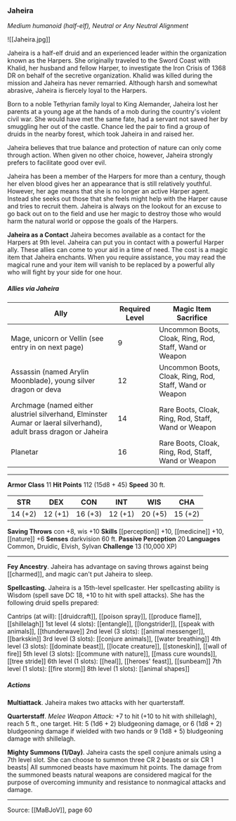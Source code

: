 ### Jaheira
_Medium humanoid (half-elf), Neutral or Any Neutral Alignment_

![[Jaheira.jpg]]

Jaheira is a half-elf druid and an experienced leader within the organization known as the Harpers. She originally traveled to the Sword Coast with Khalid, her husband and fellow Harper, to investigate the Iron Crisis of 1368 DR on behalf of the secretive organization. Khalid was killed during the mission and Jaheira has never remarried. Although harsh and somewhat abrasive, Jaheira is fiercely loyal to the Harpers.

Born to a noble Tethyrian family loyal to King Alemander, Jaheira lost her parents at a young age at the hands of a mob during the country's violent civil war. She would have met the same fate, had a servant not saved her by smuggling her out of the castle. Chance led the pair to find a group of druids in the nearby forest, which took Jaheira in and raised her.

Jaheira believes that true balance and protection of nature can only come through action. When given no other choice, however, Jaheira strongly prefers to facilitate good over evil.

Jaheira has been a member of the Harpers for more than a century, though her elven blood gives her an appearance that is still relatively youthful. However, her age means that she is no longer an active Harper agent. Instead she seeks out those that she feels might help with the Harper cause and tries to recruit them. Jaheira is always on the lookout for an excuse to go back out on to the field and use her magic to destroy those who would harm the natural world or oppose the goals of the Harpers.

**Jaheira as a Contact** Jaheira becomes available as a contact for the Harpers at 9th level. Jaheira can put you in contact with a powerful Harper ally. These allies can come to your aid in a time of need. The cost is a magic item that Jaheira enchants. When you require assistance, you may read the magical rune and your item will vanish to be replaced by a powerful ally who will fight by your side for one hour.

##### Allies via Jaheira

| Ally                                                                                                              | Required Level | Magic Item Sacrifice                                    |
| ----------------------------------------------------------------------------------------------------------------- | -------------- | ------------------------------------------------------- |
| Mage, unicorn or Vellin (see entry in on next page)                                                               | 9              | Uncommon Boots, Cloak, Ring, Rod, Staff, Wand or Weapon |
| Assassin (named Arylin Moonblade), young silver dragon or deva                                                    | 12             | Uncommon Boots, Cloak, Ring, Rod, Staff, Wand or Weapon |
| Archmage (named either alustriel silverhand, Elminster Aumar or laeral silverhand), adult brass dragon or Jaheira | 14             | Rare Boots, Cloak, Ring, Rod, Staff, Wand or Weapon     |
| Planetar                                                                                                          | 16             | Rare Boots, Cloak, Ring, Rod, Staff, Wand or Weapon     |

---

**Armor Class** 11
**Hit Points** 112 (15d8 + 45)
**Speed** 30 ft.

| STR     | DEX     | CON     | INT     | WIS     | CHA     |
|---------|---------|---------|---------|---------|---------|
| 14 (+2) | 12 (+1) | 16 (+3) | 12 (+1) | 20 (+5) | 15 (+2) |

**Saving Throws** con +8, wis +10
**Skills** [[perception]] +10, [[medicine]] +10, [[nature]] +6
**Senses** darkvision 60 ft.
**Passive Perception** 20
**Languages** Common, Druidic, Elvish, Sylvan
**Challenge** 13 (10,000 XP)

---

**Fey Ancestry**. Jaheira has advantage on saving throws against being [[charmed]], and magic can't put Jaheira to sleep.

**Spellcasting.** Jaheira is a 15th-level spellcaster. Her spellcasting ability is Wisdom (spell save DC 18, +10 to hit with spell attacks). She has the following druid spells prepared:

Cantrips (at will): [[druidcraft]], [[poison spray]], [[produce flame]], [[shillelagh]]
1st level (4 slots): [[entangle]], [[longstrider]], [[speak with animals]], [[thunderwave]]
2nd level (3 slots): [[animal messenger]], [[barkskin]]
3rd level (3 slots): [[conjure animals]], [[water breathing]]
4th level (3 slots): [[dominate beast]], [[locate creature]], [[stoneskin]], [[wall of fire]]
5th level (3 slots): [[commune with nature]], [[mass cure wounds]], [[tree stride]]
6th level (1 slots): [[heal]], [[heroes' feast]], [[sunbeam]]
7th level (1 slots): [[fire storm]]
8th level (1 slots): [[animal shapes]]

##### Actions
**Multiattack**. Jaheira makes two attacks with her quarterstaff.

**Quarterstaff**. _Melee Weapon Attack:_ +7 to hit (+10 to hit with shillelagh), reach 5 ft., one target. Hit: 5 (1d6 + 2) bludgeoning damage, or 6 (1d8 + 2) bludgeoning damage if wielded with two hands or 9 (1d8 + 5) bludgeoning damage with shillelagh.

**Mighty Summons (1/Day)**. Jaheira casts the spell conjure animals using a 7th level slot. She can choose to summon three CR 2 beasts or six CR 1 beasts| All summoned beasts have maximum hit points. The damage from the summoned beasts natural weapons are considered magical for the purpose of overcoming immunity and resistance to nonmagical attacks and damage.


---

Source: [[MaBJoV]], page 60